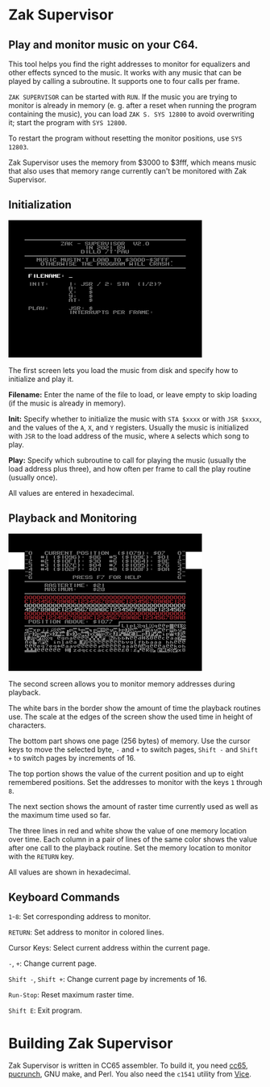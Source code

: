 # Zak Supervisor

## Play and monitor music on your C64.

This tool helps you find the right addresses to monitor for equalizers and other effects synced to the music. It works with any music that can be played by calling a subroutine. It supports one to four calls per frame.

`ZAK SUPERVISOR` can be started with `RUN`. If the music you are trying to monitor is already in memory (e. g. after a reset when running the program containing the music), you can load `ZAK S. SYS 12800` to avoid overwriting it; start the program with `SYS 12800`.

To restart the program without resetting the monitor positions, use `SYS 12803`.

Zak Supervisor uses the memory from $3000 to $3fff, which means music that also uses that memory range currently can't be monitored with Zak Supervisor.

## Initialization

![Init Screen](init-screen.png)

The first screen lets you load the music from disk and specify how to initialize and play it.

**Filename:** Enter the name of the file to load, or leave empty to skip loading (if the music is already in memory).

**Init:** Specify whether to initialize the music with `STA $xxxx` or with `JSR $xxxx`, and the values of the `A`, `X`, and `Y` registers. Usually the music is initialized with `JSR` to the load address of the music, where `A` selects which song to play.

**Play:** Specify which subroutine to call for playing the music (usually the load address plus three), and how often per frame to call the play routine (usually once).

All values are entered in hexadecimal.

## Playback and Monitoring

![Monitoring Screen](monitoring-screen.png)

The second screen allows you to monitor memory addresses during playback.

The white bars in the border show the amount of time the playback routines use. The scale at the edges of the screen show the used time in height of characters.

The bottom part shows one page (256 bytes) of memory. Use the cursor keys to move the selected byte, `-` and `+` to switch pages, `Shift -` and `Shift +` to switch pages by increments of 16.

The top portion shows the value of the current position and up to eight remembered positions. Set the addresses to monitor with the keys `1` through `8`.

The next section shows the amount of raster time currently used as well as the maximum time used so far.

The three lines in red and white show the value of one memory location over time. Each column in a pair of lines of the same color shows the value after one call to the playback routine. Set the memory location to monitor with the `RETURN` key.

All values are shown in hexadecimal.

## Keyboard Commands

`1`-`8`: Set corresponding address to monitor.

`RETURN`: Set address to monitor in colored lines.

Cursor Keys: Select current address within the current page.

`-`, `+`: Change current page.

`Shift -`, `Shift +`: Change current page by increments of 16.

`Run-Stop`: Reset maximum raster time.

`Shift E`: Exit program.

# Building Zak Supervisor

Zak Supervisor is written in CC65 assembler. To build it, you need [cc65](https://cc65.github.io), [pucrunch](https://github.com/mist64/pucrunch), GNU make, and Perl. You also need the `c1541` utility from [Vice](http://vice-emu.sourceforge.net).
